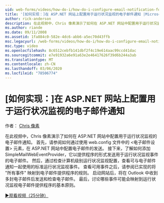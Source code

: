 ```yaml
---
uid: web-forms/videos/how-do-i/how-do-i-configure-email-notification-for-health-monitoring-on-an-aspnet-web-site
title: '[如何实现：]在 ASP.NET 网站上配置用于运行状况监视的电子邮件通知 |Microsoft Docs'
author: rick-anderson
description: 在此视频中，Chris 像素演示了如何在 ASP.NET 网站中配置用于运行状况监视的电子邮件通知。 首先，请参阅如何配置发送电子 。
ms.author: riande
ms.date: 09/11/2008
ms.assetid: 1fa884c0-582e-4dc6-abb6-a5ec70d43ffb
msc.legacyurl: /web-forms/videos/how-do-i/how-do-i-configure-email-notification-for-health-monitoring-on-an-aspnet-web-site
msc.type: video
ms.openlocfilehash: 8c6512cebfb141dbf2f4c19e614aac99ccd41dac
ms.sourcegitcommit: e7e91932a6e91a63e2e46417626f39d6b244a3ab
ms.translationtype: MT
ms.contentlocale: zh-CN
ms.lasthandoff: 03/06/2020
ms.locfileid: "78506774"
---
```

# <a name="how-do-i-configure-email-notification-for-health-monitoring-on-an-aspnet-web-site"></a>[如何实现：]在 ASP.NET 网站上配置用于运行状况监视的电子邮件通知

作者： [Chris 像素](https://twitter.com/chrispels)

在此视频中，Chris 像素演示了如何在 ASP.NET 网站中配置用于运行状况监视的电子邮件通知。 首先，请参阅如何通过使用 web.config 文件中的 &lt;电子邮件设置&gt; 元素，在 ASP.NET 网站中配置电子邮件的发送。 接下来，了解如何添加 SimpleMailWebEventProvider，它以提供程序的形式发送用于运行状况监视事件的电子邮件。 然后，通过检查计算机级别运行状况监视配置，查看可与电子邮件通知一起使用的标准运行状况监视事件。 查看可用事件之后，请参阅已实现的将 "所有事件" 映射到电子邮件提供程序的规则。 启动网站后，将在 Outlook 中收到多封电子邮件后发送和检查电子邮件。 最后，讨论哪些事件可能会映射到运行状况监视电子邮件提供程序的基本原则。

[&#9654;观看视频（25分钟）](https://channel9.msdn.com/Blogs/ASP-NET-Site-Videos/how-do-i-configure-email-notification-for-health-monitoring-on-an-aspnet-web-site)
